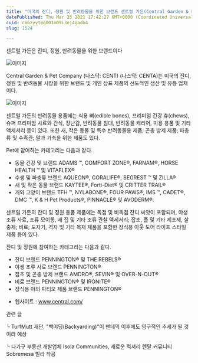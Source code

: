 ```yaml
---
title: "미국의 잔디, 정원 및 반려동물을 위한 브랜드 센트럴 가든(Central Garden & Pet Company) 소개"
datePublished: Thu Mar 25 2021 17:42:27 GMT+0000 (Coordinated Universal Time)
cuid: cm6zyytmg001m09i3ej4gadb4
slug: 1524

---
```



센트럴 가든은 잔디, 정원, 반려동물을 위한 브랜드이다

![이미지](https://cdn.hashnode.com/res/hashnode/image/upload/v1739247348398/b3a03a06-d311-4494-bee6-61ae470232a0.png)

Central Garden & Pet Company (나스닥: CENT) (나스닥: CENTA)는 미국의 잔디, 정원 및 반려동물 시장을 위한 브랜드 및 개인 상표 제품의 선도적인 생산 및 유통 업체이다.

![이미지](https://cdn.hashnode.com/res/hashnode/image/upload/v1739247350434/598720b2-5b3a-4a8a-8f89-24a1bce0f5c3.jpeg)

센트럴 가든의 반려동물 용품에는 식용 뼈(edible bones), 프리미엄 건강 츄(chews), 슈퍼 프리미엄 사료와 간식, 장난감, 반려동물 침대, 반려동물 캐리어, 미용 용품 및 기타 액세서리 등이 있다. 또한 새, 작은 동물 및 특수 반려동물용 제품; 곤충 방제 제품; 파충류 및 수족관; 말과 가축을 위한 제품도 있다.

Pet에 참여하는 카테고리는 다음과 같다.

- 동물 건강 및 브랜드 ADAMS ™, COMFORT ZONE®, FARNAM®, HORSE HEALTH ™ 및 VITAFLEX®
- 수생 및 파충류 브랜드 AQUEON®, CORALIFE®, SEGREST ™ 및 ZILLA®
- 새 및 작은 동물 브랜드 KAYTEE®, Forti-Diet® 및 CRITTER TRAIL®
- 개와 고양이 브랜드 TFH ™, NYLABONE®, FOUR PAWS®, IMS ™, CADET®, DMC ™, K & H Pet Products®, PINNACLE® 및 AVODERM®.

센트럴 가든의 잔디 및 정원 용품 제품에는 독점 및 비독점 잔디 씨앗이 포함되며, 야생 조류 사료, 조류 모이통, 새 집 및 기타 조류 관찰 액세서리; 잡초, 풀 및 기타 제초제, 살충제; 비료; 도자기, 격자 및 기타 목재 제품을 포함한 장식용 아웃 도어 라이프 스타일 제품 등이 있다.

잔디 및 정원에 참여하는 카테고리는 다음과 같다.

- 잔디 브랜드 PENNINGTON® 및 THE REBELS®
- 야생 조류 사료 브랜드 PENNINGTON®
- 잡초 및 곤충 방제 브랜드 AMDRO®, SEVIN® 및 OVER-N-OUT®
- 비료 브랜드 PENNINGTON® 및 IRONITE®
- 장식용 야외 파티오 제품 브랜드 PENNINGTON®

* 웹사이트 : www.central.com/

관련 글

└ TurfMutt 재단, "백야딩(Backyarding)"이 팬데믹 이후에도 영구적인 추세가 될 것이라 예상

└ 다가구 부동산 개발업체 Isola Communities, 새로운 럭셔리 렌탈 커뮤니티 Sobremesa 빌라 착공